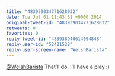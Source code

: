 ```yaml
---
title: "483939034771628032"
date: Tue Jul 01 11:43:51 +0000 2014
original-tweet-id: "483939034771628032"
retweets: 0
favorites: 0
reply-tweet-id: "483938940614094848"
reply-user-id: "52421528"
reply-user-screen-name: "WelshBarista"
---
```

<a href="https://twitter.com/WelshBarista">@WelshBarista</a> That’ll do. I’ll have a play :)
